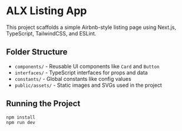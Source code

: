 # ALX Listing App

This project scaffolds a simple Airbnb-style listing page using Next.js, TypeScript, TailwindCSS, and ESLint.

## Folder Structure

- `components/` - Reusable UI components like `Card` and `Button`
- `interfaces/` - TypeScript interfaces for props and data
- `constants/` - Global constants like config values
- `public/assets/` - Static images and SVGs used in the project

## Running the Project

```bash
npm install
npm run dev


```
